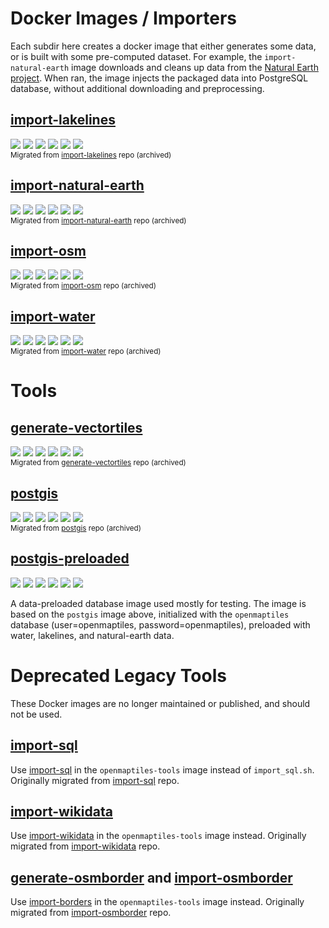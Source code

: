 # Docker Images / Importers

Each subdir here creates a docker image that either generates some data, or is built with some pre-computed dataset. For example, the `import-natural-earth` image downloads and cleans up data from the [Natural Earth project](https://www.naturalearthdata.com/). When ran, the image injects the packaged data into PostgreSQL database, without additional downloading and preprocessing.

## [import-lakelines](import-lakelines)
[![](https://img.shields.io/docker/cloud/build/openmaptiles/import-lakelines?&logo=OpenStreetMap&label=build)](https://hub.docker.com/r/openmaptiles/import-lakelines)
[![](https://img.shields.io/docker/automated/openmaptiles/import-lakelines?label=build)](https://hub.docker.com/r/openmaptiles/import-lakelines/builds)
[![](https://img.shields.io/microbadger/layers/openmaptiles/import-lakelines)](https://hub.docker.com/r/openmaptiles/import-lakelines)
[![](https://img.shields.io/microbadger/image-size/openmaptiles/import-lakelines?label=size)](https://hub.docker.com/r/openmaptiles/import-lakelines)
[![](https://img.shields.io/docker/pulls/openmaptiles/import-lakelines?label=downloads)](https://hub.docker.com/r/openmaptiles/import-lakelines)
[![](https://img.shields.io/docker/stars/openmaptiles/import-lakelines?label=stars)](https://hub.docker.com/r/openmaptiles/import-lakelines)
<br><small>Migrated from [import-lakelines](https://github.com/openmaptiles/import-lakelines) repo (archived)</small>

## [import-natural-earth](import-natural-earth)
[![](https://img.shields.io/docker/cloud/build/openmaptiles/import-natural-earth?&logo=OpenStreetMap&label=build)](https://hub.docker.com/r/openmaptiles/import-natural-earth)
[![](https://img.shields.io/docker/automated/openmaptiles/import-natural-earth?label=build)](https://hub.docker.com/r/openmaptiles/import-natural-earth/builds)
[![](https://img.shields.io/microbadger/layers/openmaptiles/import-natural-earth)](https://hub.docker.com/r/openmaptiles/import-natural-earth)
[![](https://img.shields.io/microbadger/image-size/openmaptiles/import-natural-earth?label=size)](https://hub.docker.com/r/openmaptiles/import-natural-earth)
[![](https://img.shields.io/docker/pulls/openmaptiles/import-natural-earth?label=downloads)](https://hub.docker.com/r/openmaptiles/import-natural-earth)
[![](https://img.shields.io/docker/stars/openmaptiles/import-natural-earth?label=stars)](https://hub.docker.com/r/openmaptiles/import-natural-earth)
<br><small>Migrated from [import-natural-earth](https://github.com/openmaptiles/import-natural-earth) repo (archived)</small>

## [import-osm](import-osm)
[![](https://img.shields.io/docker/cloud/build/openmaptiles/import-osm?&logo=OpenStreetMap&label=build)](https://hub.docker.com/r/openmaptiles/import-osm)
[![](https://img.shields.io/docker/automated/openmaptiles/import-osm?label=build)](https://hub.docker.com/r/openmaptiles/import-osm/builds)
[![](https://img.shields.io/microbadger/layers/openmaptiles/import-osm)](https://hub.docker.com/r/openmaptiles/import-osm)
[![](https://img.shields.io/microbadger/image-size/openmaptiles/import-osm?label=size)](https://hub.docker.com/r/openmaptiles/import-osm)
[![](https://img.shields.io/docker/pulls/openmaptiles/import-osm?label=downloads)](https://hub.docker.com/r/openmaptiles/import-osm)
[![](https://img.shields.io/docker/stars/openmaptiles/import-osm?label=stars)](https://hub.docker.com/r/openmaptiles/import-osm)
<br><small>Migrated from [import-osm](https://github.com/openmaptiles/import-osm) repo (archived)</small>

## [import-water](import-water)
[![](https://img.shields.io/docker/cloud/build/openmaptiles/import-water?&logo=OpenStreetMap&label=build)](https://hub.docker.com/r/openmaptiles/import-water)
[![](https://img.shields.io/docker/automated/openmaptiles/import-water?label=build)](https://hub.docker.com/r/openmaptiles/import-water/builds)
[![](https://img.shields.io/microbadger/layers/openmaptiles/import-water)](https://hub.docker.com/r/openmaptiles/import-water)
[![](https://img.shields.io/microbadger/image-size/openmaptiles/import-water?label=size)](https://hub.docker.com/r/openmaptiles/import-water)
[![](https://img.shields.io/docker/pulls/openmaptiles/import-water?label=downloads)](https://hub.docker.com/r/openmaptiles/import-water)
[![](https://img.shields.io/docker/stars/openmaptiles/import-water?label=stars)](https://hub.docker.com/r/openmaptiles/import-water)
<br><small>Migrated from [import-water](https://github.com/openmaptiles/import-water) repo (archived)</small>

# Tools

## [generate-vectortiles](generate-vectortiles)
[![](https://img.shields.io/docker/cloud/build/openmaptiles/generate-vectortiles?&logo=OpenStreetMap&label=build)](https://hub.docker.com/r/openmaptiles/generate-vectortiles)
[![](https://img.shields.io/docker/automated/openmaptiles/generate-vectortiles?label=build)](https://hub.docker.com/r/openmaptiles/generate-vectortiles/builds)
[![](https://img.shields.io/microbadger/layers/openmaptiles/generate-vectortiles)](https://hub.docker.com/r/openmaptiles/generate-vectortiles)
[![](https://img.shields.io/microbadger/image-size/openmaptiles/generate-vectortiles?label=size)](https://hub.docker.com/r/openmaptiles/generate-vectortiles)
[![](https://img.shields.io/docker/pulls/openmaptiles/generate-vectortiles?label=downloads)](https://hub.docker.com/r/openmaptiles/generate-vectortiles)
[![](https://img.shields.io/docker/stars/openmaptiles/generate-vectortiles?label=stars)](https://hub.docker.com/r/openmaptiles/generate-vectortiles)
<br><small>Migrated from [generate-vectortiles](https://github.com/openmaptiles/generate-vectortiles) repo (archived)</small>

## [postgis](postgis)
[![](https://img.shields.io/docker/cloud/build/openmaptiles/postgis?&logo=OpenStreetMap&label=build)](https://hub.docker.com/r/openmaptiles/postgis)
[![](https://img.shields.io/docker/automated/openmaptiles/postgis?label=build)](https://hub.docker.com/r/openmaptiles/postgis/builds)
[![](https://img.shields.io/microbadger/layers/openmaptiles/postgis)](https://hub.docker.com/r/openmaptiles/postgis)
[![](https://img.shields.io/microbadger/image-size/openmaptiles/postgis?label=size)](https://hub.docker.com/r/openmaptiles/postgis)
[![](https://img.shields.io/docker/pulls/openmaptiles/postgis?label=downloads)](https://hub.docker.com/r/openmaptiles/postgis)
[![](https://img.shields.io/docker/stars/openmaptiles/postgis?label=stars)](https://hub.docker.com/r/openmaptiles/postgis)
<br><small>Migrated from [postgis](https://github.com/openmaptiles/postgis) repo (archived)</small>

## [postgis-preloaded](postgis-preloaded)
[![](https://img.shields.io/docker/cloud/build/openmaptiles/postgis-preloaded?&logo=OpenStreetMap&label=build)](https://hub.docker.com/r/openmaptiles/postgis-preloaded)
[![](https://img.shields.io/docker/automated/openmaptiles/postgis-preloaded?label=build)](https://hub.docker.com/r/openmaptiles/postgis-preloaded/builds)
[![](https://img.shields.io/microbadger/layers/openmaptiles/postgis-preloaded)](https://hub.docker.com/r/openmaptiles/postgis-preloaded)
[![](https://img.shields.io/microbadger/image-size/openmaptiles/postgis-preloaded?label=size)](https://hub.docker.com/r/openmaptiles/postgis-preloaded)
[![](https://img.shields.io/docker/pulls/openmaptiles/postgis-preloaded?label=downloads)](https://hub.docker.com/r/openmaptiles/postgis-preloaded)
[![](https://img.shields.io/docker/stars/openmaptiles/postgis-preloaded?label=stars)](https://hub.docker.com/r/openmaptiles/postgis-preloaded)

A data-preloaded database image used mostly for testing. The image is based on the `postgis` image above, initialized with the `openmaptiles` database (user=openmaptiles, password=openmaptiles), preloaded with water, lakelines, and natural-earth data.

# Deprecated Legacy Tools

These Docker images are no longer maintained or published, and should not be used.
## [import-sql](https://hub.docker.com/r/openmaptiles/import-sql)

Use [import-sql](../README.md#importing-into-postgres) in the `openmaptiles-tools` image instead of `import_sql.sh`.  Originally migrated from [import-sql](https://github.com/openmaptiles/import-sql) repo.

## [import-wikidata](https://hub.docker.com/r/openmaptiles/import-wikidata)

Use [import-wikidata](../README.md#import-wikidata-localized-names) in the `openmaptiles-tools` image instead.  Originally migrated from  [import-wikidata](https://github.com/openmaptiles/import-wikidata) repo.

## [generate-osmborder](https://hub.docker.com/r/openmaptiles/generate-osmborder) and [import-osmborder](https://hub.docker.com/r/openmaptiles/import-osmborder)

Use [import-borders](../README.md#import-osm-borders) in the `openmaptiles-tools` image instead.  Originally migrated from  [import-osmborder](https://github.com/openmaptiles/import-osmborder) repo.
